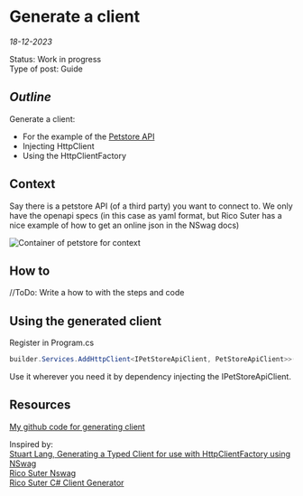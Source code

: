 # Generate a client

*18-12-2023*

Status: Work in progress  
Type of post: Guide

## *Outline*

Generate a client:

- For the example of the [Petstore API](https://editor.swagger.io/)
- Injecting HttpClient
- Using the HttpClientFactory

## Context

Say there is a petstore API (of a third party) you want to connect to.
We only have the openapi specs (in this case as yaml format, but Rico Suter has a nice example of how to get an online
json in the NSwag docs)

![Container of petstore for context](/assets/images/generateclient/container.svg "Context in container")

## How to

//ToDo: Write a how to with the steps and code

## Using the generated client

Register in Program.cs

```cs
builder.Services.AddHttpClient<IPetStoreApiClient, PetStoreApiClient>>(c => c.BaseAddress = new Uri("https://petstore.swagger.io/v2/"));
```

Use it wherever you need it by dependency injecting the IPetStoreApiClient.

## Resources

[My github code for generating client](https://github.com/HelmerDenDekker/helmer.helper.clientgenerator)

Inspired by:  
[Stuart Lang, Generating a Typed Client for use with HttpClientFactory using NSwag](https://stu.dev/generating-typed-client-for-httpclientfactory-with-nswag/)  
[Rico Suter Nswag](https://github.com/RicoSuter/NSwag)  
[Rico Suter C# Client Generator](https://github.com/RicoSuter/NSwag/wiki/CSharpClientGenerator)  

